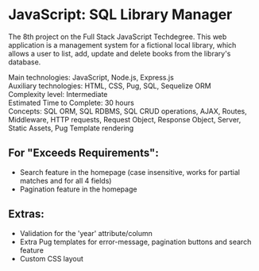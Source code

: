 # JavaScript: SQL Library Manager
 The 8th project on the Full Stack JavaScript Techdegree. This web application is a management system for a fictional local library, which allows a user to list, add, update and delete books from the library's database. 
 
  Main technologies: JavaScript, Node.js, Express.js<br>
  Auxiliary technologies: HTML, CSS, Pug, SQL, Sequelize ORM<br>
  Complexity level: Intermediate<br>
  Estimated Time to Complete: 30 hours<br>
  Concepts: SQL ORM, SQL RDBMS, SQL CRUD operations, AJAX, Routes, Middleware, HTTP requests, Request Object, Response Object, Server, Static Assets, Pug Template rendering<br>

## For "Exceeds Requirements":
  - Search feature in the homepage (case insensitive, works for partial matches and for all 4 fields)
  - Pagination feature in the homepage

## Extras:
  - Validation for the 'year' attribute/column
  - Extra Pug templates for error-message, pagination buttons and search feature
  - Custom CSS layout